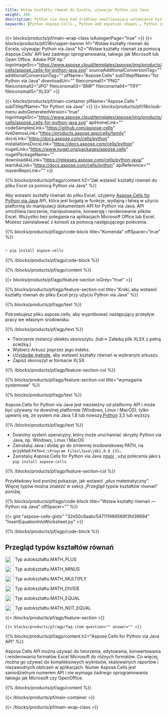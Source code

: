```yaml
---
title: Wstaw kształty równań do Excela, używając Python via Java
weight: 360
description: Python via Java kod źródłowy umożliwiający wstawianie kształtów równań do programu Excel.
keywords: [Python Aspose.Cells., Python add equation shapes., Python insert equation shapes., Python create equation shapes]
---
```

{{< blocks/products/pf/main-wrap-class isAutogenPage="true" >}}
{{< blocks/products/pf/i18n/upper-banner h1="Wstaw kształty równań do Excela, używając Python via Java" h2="Wstaw kształty równań za pomocą Aspose.Cells\' API bez żadnego oprogramowania, takiego jak Microsoft lub Open Office, Adobe PDF itp." logoImageSrc="https://www.aspose.cloud/templates/aspose/img/products/cells/aspose_cells-for-python-java.svg" sourceAdditionalConversionTag="" additionalConversionTag="" pfName="Aspose.Cells" subTitlepfName="for Python via Java" downloadUrl="" fileiconsmall1="PNG" fileiconsmall2="JPG" fileiconsmall3="BMP" fileiconsmall4="TIFF" fileiconsmall5="XLSX" >}}

{{< blocks/products/pf/main-container pfName="Aspose.Cells " subTitlepfName="for Python via Java" >}}
{{< blocks/products/pf/i18n/sub-menu autoGeneratedVersion="true" logoImageSrc="https://www.aspose.cloud/templates/aspose/img/products/cells/aspose_cells-for-python-java.svg" apiHomeLink="" codeSamplesLink="https://github.com/aspose-cells" liveDemosLink="https://products.aspose.app/cells/family" docsLink="https://docs.aspose.com/cells/python" installationsDocsLink="https://docs.aspose.com/cells/python" nugetLink="https://www.nuget.org/packages/aspose.cells" nugetPackageName="" downloadAsLink="https://releases.aspose.com/cells/python-java/" learnAsLink="https://docs.aspose.com/cells/python" apiReference="" mavenRepoLink="" >}}

{{% blocks/products/pf/agp/content h2="Jak wstawić kształty równań do pliku Excel za pomocą Python via Java" %}}

 Aby wstawić kształty równań do pliku Excel, użyjemy
 [Aspose.Cells for Python via Java](https://pypi.org/project/aspose-cells/) 
 API, która jest bogatą w funkcje, wydajną i łatwą w użyciu platformą do manipulacji dokumentami API for Python via Java. API umożliwia tworzenie, manipulowanie, konwersję i renderowanie plików Excel. Wszystko bez polegania na aplikacjach Microsoft Office lub Excel. Możesz zainstalować z konsoli za pomocą następującego polecenia.

{{% blocks/products/pf/agp/code-block title="Komenda" offSpacer="true" %}}

```cs

> pip install aspose-cells

```

{{% /blocks/products/pf/agp/code-block %}}

{{% /blocks/products/pf/agp/content %}}

{{< blocks/products/pf/agp/feature-section isGrey="true" >}}

{{% blocks/products/pf/agp/feature-section-col title="Kroki, aby wstawić kształty równań do pliku Excel przy użyciu Python via Java" %}}

{{% blocks/products/pf/agp/text %}}

Potrzebujesz pliku aspose.cells, aby wypróbować następujący przepływ pracy we własnym środowisku.

{{% /blocks/products/pf/agp/text %}}

+ Tworzenie instancji obiektu skoroszytu. (lub-> Załaduj plik XLSX z pełną ścieżką.)
+ Wybierz Arkusz poprzez jego indeks.
 + Użyj[dodaj metodę](https://reference.aspose.com/cells/python-java/asposecells.api/shapecollection#addAutoShape(int,%20int,%20int,%20int,%20int,%20int,%20int)), aby wstawić kształty równań w wybranym arkuszu
+ Zapisz skoroszyt w formacie XLSX.

{{% /blocks/products/pf/agp/feature-section-col %}}

{{% blocks/products/pf/agp/feature-section-col title="wymagania systemowe" %}}

{{% blocks/products/pf/agp/text %}}

 Aspose.Cells for Python via Java jest niezależny od platformy API i może być używany na dowolnej platformie (Windows, Linux i MacOS), tylko upewnij się, że system ma Java 1.8 lub nowszy,[Python](https://www.python.org/downloads/) 3,5 lub wyższy.
 
{{% /blocks/products/pf/agp/text %}}

-  Dowolny system operacyjny, który może uruchamiać skrypty Python via Java, np. Windows, Linux i MacOS
- Zainstaluj Java i dodaj go do zmiennej środowiskowej PATH, na przykład:<code>PATH=C:\Program Files\Java\jdk1.8.0_131;</code>.
-  Zainstaluj Aspose.Cells for Python via Java z<a href="https://pypi.org/project/aspose-cells/">pypi</a> , użyj polecenia jako:<code>$ pip install aspose-cells</code>.

{{% /blocks/products/pf/agp/feature-section-col %}}

Przykładowy kod poniżej pokazuje, jak wstawić „plus matematyczny”. Więcej typów można znaleźć w sekcji „Przegląd typów kształtów równań” poniżej.

{{% blocks/products/pf/agp/code-block title="Wstaw kształty równań — Python via Java" offSpacer="" %}}

{{< gist "aspose-cells-gists" "32e50c6aabc547111966569f3fd39694" "InsertEquationIntoWorksheet.py" >}}

{{% /blocks/products/pf/agp/code-block %}}

<div class="container-fluid features-section bg-gray">
 <a class="anchor" id="features" name="features">
 </a>
 <div class="row">
  <div class="container">
   <h2 class="pr-ft">
 Przegląd typów kształtów równań
   </h2>
   <div class="col-lg-4">
    <!--em class="fa fa-chrome ico-blue fa-2x col-lg-2">
    </em-->
    <img src="/cells/net/shapes/insert-equation-shapes-to-excel/plus.png" align="left" width="28" height="28">
    <p class="col-lg-10">
 Typ autokształtu.MATH_PLUS
    </p>
   </div>
   <div class="col-lg-4">
    <img src="/cells/net/shapes/insert-equation-shapes-to-excel/minus.png" align="left" width="28" height="28">
    <p class="col-lg-10">
Typ autokształtu.MATH_MINUS
    </p>
   </div>
   <div class="col-lg-4">
    <img src="/cells/net/shapes/insert-equation-shapes-to-excel/multiplication.png" align="left" width="28" height="28">
    <p class="col-lg-10">
 Typ autokształtu.MATH_MULTIPLY
    </p>
   </div>
   <div class="col-lg-4">
    <img src="/cells/net/shapes/insert-equation-shapes-to-excel/division.png" align="left" width="28" height="28">
    <p class="col-lg-10">
 Typ autokształtu.MATH_DIVIDE
    </p>
   </div>
   <div class="col-lg-4">
    <img src="/cells/net/shapes/insert-equation-shapes-to-excel/equals.png" align="left" width="28" height="28">
    <p class="col-lg-10">
 Typ autokształtu.MATH_EQUAL
    </p>
   </div>
   <div class="col-lg-4">
    <img src="/cells/net/shapes/insert-equation-shapes-to-excel/not_equal.png" align="left" width="28" height="28">
    <p class="col-lg-10">
 Typ autokształtu.MATH_NOT_EQUAL
    </p>
   </div>
  </div>
 </div>
</div>

{{< /blocks/products/pf/agp/feature-section >}}

    {{< blocks/products/pf/agp/faq-item question="" answer="" >}}
 

<!-- aboutfile Starts -->

{{% blocks/products/pf/agp/content h2="Aspose.Cells for Python via Java API" %}}

Aspose.Cells API można używać do tworzenia, edytowania, konwertowania i renderowania formatów Excel Microsoft do różnych formatów. Co więcej, można go używać do kompleksowych wykresów, skalowalnych raportów i niezawodnych obliczeń w aplikacjach. Numer Aspose.Cells jest samodzielnym numerem API i nie wymaga żadnego oprogramowania takiego jak Microsoft czy OpenOffice.

{{% /blocks/products/pf/agp/content %}}



<!-- aboutfile Ends -->
<!--
{{< blocks/products/pf/agp/other-supported-section title="Other Supported Splitting Formats" subTitle="Using Python, One can also split large file into chunks of many other file formats including." >}}

{{< blocks/products/pf/agp/other-supported-section-item href="https://products.aspose.com/cells/net/splitter/ods/" name="ODS" description="OpenDocument Spreadsheet File" >}}
{{< blocks/products/pf/agp/other-supported-section-item href="https://products.aspose.com/cells/net/splitter/xls/" name="XLS" description="Excel Binary Format" >}}
{{< blocks/products/pf/agp/other-supported-section-item href="https://products.aspose.com/cells/net/splitter/xlsb/" name="XLSB" description="Binary Excel Workbook File" >}}
{{< blocks/products/pf/agp/other-supported-section-item href="https://products.aspose.com/cells/net/splitter/xlsm/" name="XLSM" description="Spreadsheet File" >}}

{{< /blocks/products/pf/agp/other-supported-section >}}

-->

{{< /blocks/products/pf/main-container >}}
    
{{< /blocks/products/pf/main-wrap-class >}}
